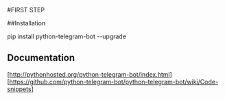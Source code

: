 #FIRST STEP

##Installation

pip install python-telegram-bot --upgrade

## Documentation
[http://pythonhosted.org/python-telegram-bot/index.html]
[https://github.com/python-telegram-bot/python-telegram-bot/wiki/Code-snippets]
